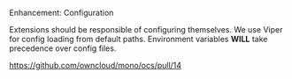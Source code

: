 Enhancement: Configuration

Extensions should be responsible of configuring themselves. We use Viper for config loading from default paths. Environment variables **WILL** take precedence over config files.

https://github.com/owncloud/mono/ocs/pull/14
